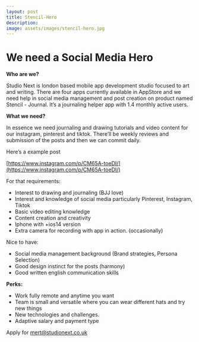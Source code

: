```yaml
---
layout: post
title: Stencil-Hero
description: 
image: assets/images/stencil-hero.jpg
---
```


# We need a Social Media Hero

**Who are we?** 

Studio Next is london based mobile app development studio focused to art and writing. There are four apps currently available in AppStore and we need help in social media management and post creation on product named Stencil - Journal. It’s a journaling helper app with 1.4 monthly active users.  

**What we need?**

In essence we need journaling and drawing tutorials and video content for our instagram, pinterest and tiktok. There’ll be weekly reviews and submission of the posts and then we can commit daily. 

Here’s a example post

[https://www.instagram.com/p/CM65A-toeDI/](https://www.instagram.com/p/CM65A-toeDI/)

For that requirements:

- Interest to drawing and journaling (BJJ love)
- Interest and knowledge of social media particularly Pinterest, Instagram, Tiktok
- Basic video editing knowledge
- Content creation and creativity
- Iphone with +ios14 version
- Extra camera for recording with app in action. (occasionally)

Nice to have:

- Social media management background (Brand strategies, Persona Selection)
- Good design instinct for the posts (harmony)
- Good written english communication skills

**Perks:**

- Work fully remote and anytime you want
- Team is small and versatile where you can wear different hats and try new things
- New technologies and challenges.
- Adaptive salary and payment type

Apply for mert@studionext.co.uk
